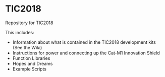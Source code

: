 # TIC2018
Repository for TIC2018

This includes:
 - Information about what is contained in the TIC2018 development kits (See the Wiki)
 - Instructions for power and connecting up the Cat-M1 Innovation Shield
 - Function Libraries
 - Hopes and Dreams
 - Example Scripts
